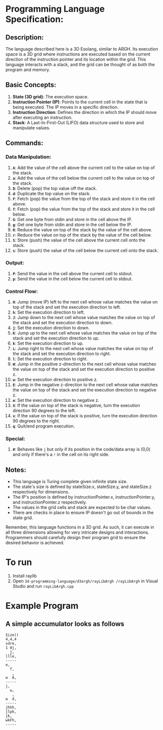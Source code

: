 # Programming Language Specification:

## Description:
The language described here is a 3D Esolang, similar to ARGH. Its execution space is a 3D grid where instructions are executed based on the current direction of the instruction pointer and its location within the grid. This language interacts with a stack, and the grid can be thought of as both the program and memory.

## Basic Concepts:

1. **State (3D grid)**: The execution space.
2. **Instruction Pointer (IP)**: Points to the current cell in the state that is being executed. The IP moves in a specific direction.
3. **Instruction Direction**: Defines the direction in which the IP should move after executing an instruction.
4. **Stack**: A Last-In-First-Out (LIFO) data structure used to store and manipulate values.

## Commands:

### Data Manipulation:

1. **`A`**: Add the value of the cell above the current cell to the value on top of the stack.
2. **`a`**: Add the value of the cell below the current cell to the value on top of the stack.
3. **`D`**: Delete (pop) the top value off the stack.
4. **`d`**: Duplicate the top value on the stack.
5. **`F`**: Fetch (pop) the value from the top of the stack and store it in the cell above.
6. **`f`**: Fetch (pop) the value from the top of the stack and store it in the cell below.
7. **`G`**: Get one byte from stdin and store in the cell above the IP.
8. **`g`**: Get one byte from stdin and store in the cell below the IP.
9. **`R`**: Reduce the value on top of the stack by the value of the cell above.
10. **`r`**: Reduce the value on top of the stack by the value of the cell below.
11. **`S`**: Store (push) the value of the cell above the current cell onto the stack.
12. **`s`**: Store (push) the value of the cell below the current cell onto the stack.

### Output:

1. **`P`**: Send the value in the cell above the current cell to stdout.
2. **`p`**: Send the value in the cell below the current cell to stdout.

### Control Flow:

1. **`H`**: Jump (move IP) left to the next cell whose value matches the value on top of the stack and set the execution direction to left.
2. **`h`**: Set the execution direction to left.
3. **`J`**: Jump down to the next cell whose value matches the value on top of the stack and set the execution direction to down.
4. **`j`**: Set the execution direction to down.
5. **`K`**: Jump up to the next cell whose value matches the value on top of the stack and set the execution direction to up.
6. **`k`**: Set the execution direction to up.
7. **`L`**: Jump right to the next cell whose value matches the value on top of the stack and set the execution direction to right.
8. **`l`**: Set the execution direction to right.
9. **`W`**: Jump in the positive z-direction to the next cell whose value matches the value on top of the stack and set the execution direction to positive z.
10. **`w`**: Set the execution direction to positive z.
11. **`E`**: Jump in the negative z-direction to the next cell whose value matches the value on top of the stack and set the execution direction to negative z.
12. **`e`**: Set the execution direction to negative z.
13. **`X`**: If the value on top of the stack is negative, turn the execution direction 90 degrees to the left.
14. **`x`**: If the value on top of the stack is positive, turn the execution direction 90 degrees to the right.
15. **`q`**: Quit/end program execution.

### Special:

1. **`#`**: Behaves like `j` but only if its position in the code/data array is (0,0) and only if there's a `!` in the cell on its right side.

## Notes:

- This language is Turing complete given infinite state size.
- The state's size is defined by stateSize.x, stateSize.y, and stateSize.z respectively for dimensions.
- The IP's position is defined by instructionPointer.x, instructionPointer.y, and instructionPointer.z respectively.
- The values in the grid cells and stack are expected to be char values.
- There are checks in place to ensure IP doesn't go out of bounds in the state grid.

Remember, this language functions in a 3D grid. As such, it can execute in all three dimensions allowing for very intricate designs and interactions. Programmers should carefully design their program grid to ensure the desired behavior is achieved.

# To run
1. Install raylib
2. Open `3d-programming-language/d3argh/rayLibArgh
/rayLibArgh` in Visual Studio and run `rayLibArgh.cpp`

# Example Program
## A simple accumulator looks as follows
```
Size()
4,4,4
sdre,
1 0j,
  j,
llle,
-----
e,
  f,
   ,
w  A,
-----
j,
  w,
   ,
w  d,
-----
jhhh,
jlpk,
jk,
wkFh,
-----
```
